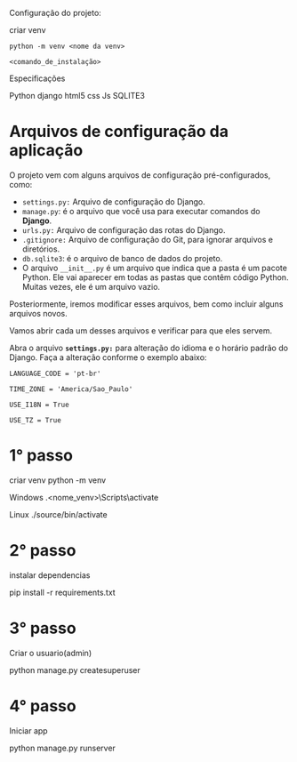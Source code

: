 
Configuração do projeto:

criar venv
```
python -m venv <nome da venv>
```

```
<comando_de_instalação>
```

Especificações

Python
django
html5
css
Js
SQLITE3


# Arquivos de configuração da aplicação

O projeto vem com alguns arquivos de configuração pré-configurados, como:

- `settings.py:` Arquivo de configuração do Django.
- `manage.py`: é o arquivo que você usa para executar comandos do **Django**.
- `urls.py:` Arquivo de configuração das rotas do Django.
- `.gitignore:` Arquivo de configuração do Git, para ignorar arquivos e diretórios.
-  `db.sqlite3`: é o arquivo de banco de dados do projeto.
-  O arquivo `__init__.py` é um arquivo que indica que a pasta é um pacote Python. Ele vai aparecer em todas as pastas que contêm código Python. Muitas vezes, ele é um arquivo vazio.
  
Posteriormente, iremos modificar esses arquivos, bem como incluir alguns arquivos novos.

  Vamos abrir cada um desses arquivos e verificar para que eles servem.

Abra o arquivo **`settings.py:`** para alteração do idioma  e o horário padrão do Django. Faça a alteração conforme o exemplo abaixo:

```shell
LANGUAGE_CODE = 'pt-br'

TIME_ZONE = 'America/Sao_Paulo'

USE_I18N = True

USE_TZ = True
```
# 1° passo

criar venv 
python -m venv <nome da venv>

Windows
.\<nome_venv>\Scripts\activate

Linux
./source/bin/activate

# 2° passo

instalar dependencias 

pip install -r requirements.txt

# 3° passo

Criar o usuario(admin)

python manage.py createsuperuser

# 4° passo

Iniciar app

python manage.py runserver




